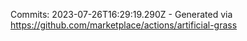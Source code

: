 Commits: 2023-07-26T16:29:19.290Z - Generated via https://github.com/marketplace/actions/artificial-grass
<br>
